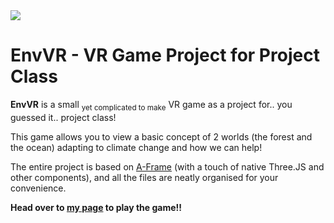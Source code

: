 <img src="https://raw.githubusercontent.com/althruist/EnvVR/refs/heads/main/Images/Logo.png">

# EnvVR - VR Game Project for Project Class</h1>
**EnvVR** is a small <sub>yet complicated to make</sub> VR game as a project for.. you guessed it.. project class!

This game allows you to view a basic concept of 2 worlds (the forest and the ocean) adapting to climate change and how we can help!

The entire project is based on [A-Frame](https://aframe.io) (with a touch of native Three.JS and other components), and all the files are neatly organised for your convenience.

**Head over to [my page](https://althruist.fyi) to play the game!!**
